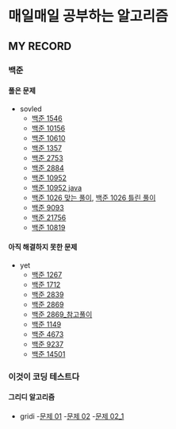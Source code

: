 # 매일매일 공부하는 알고리즘

## MY RECORD

### 백준
#### 풀은 문제
- sovled
  - [백준 1546](./baekjoon_code/BOJ_1546_solved.py)
  - [백준 10156](./baekjoon_code/BOJ10156_solved.py)
  - [백준 10610](./baekjoon_code/BOJ10610_solved.py)
  - [백준 1357](./baekjoon_code/BOJ1357_solved.py)
  - [백준 2753](./baekjoon_code/BOJ2753_solved.py)
  - [백준 2884](./baekjoon_code/BOJ2884_solved.py)
  - [백준 10952](./baekjoon_code/BOJ10952_solved.py)
  - [백준 10952 java](./baekjoon_code/BOJ10952_solved.java)
  - [백준 1026 맞는 풀이](./baekjoon_code/BOJ1026_correctSolved.py), [백준 1026 틀린 풀이](./baekjoon_code/BOJ1026_wrongSolved.py) 
  - [백준 9093](./baekjoon_code/BOJ9093_solved.py)
  - [백준 21756](./baekjoon_code/BOJ21756_solved.py)
  - [백준 10819](./baekjoon_code/BOJ10819_solved.py)

#### 아직 해결하지 못한 문제
- yet
  - [백준 1267](./baekjoon_code/BOJ1267_yet.py)
  - [백준 1712](./baekjoon_code/BOJ1712_yet.py)
  - [백준 2839](./baekjoon_code/BOJ2839_yet.py)
  - [백준 2869](./baekjoon_code/BOJ2869_yet.py)
  - [백준 2869_참고풀이](./baekjoon_code/BOJ2869_other.py)
  - [백준 1149](./baekjoon_code/BOJ1149_yet.py)
  - [백준 4673](./baekjoon_code/BOJ4673_yet.py)
  - [백준 9237](./baekjoon_code/BOJ9237_yet.py)
  - [백준 14501](./baekjoon_code/BOJ14501_yet.py)

### 이것이 코딩 테스트다
#### 그리디 알고리즘
- gridi
  -[문제 01](./This_is_cording_test/gridi01.py)
  -[문제 02](./This_is_cording_test/gridi02.py)
  -[문제 02_1](./This_is_cording_test/gridi02_01.py)